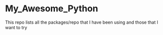 # My_Awesome_Python
This repo lists all the packages/repo that I have been using and those that I want to try
